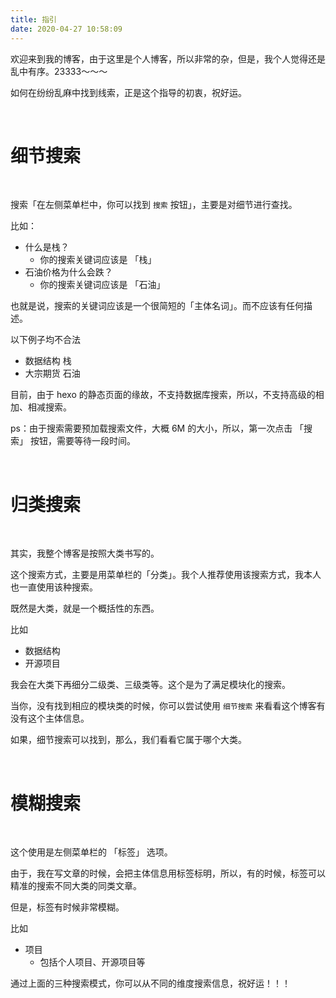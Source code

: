 ```yaml
---
title: 指引
date: 2020-04-27 10:58:09
---
```

欢迎来到我的博客，由于这里是个人博客，所以非常的杂，但是，我个人觉得还是乱中有序。23333～～～

如何在纷纷乱麻中找到线索，正是这个指导的初衷，祝好运。

<br/>

# 细节搜索

<br/>

搜索「在左侧菜单栏中，你可以找到 `搜索` 按钮」，主要是对细节进行查找。

比如：

- 什么是栈？
	- 你的搜索关键词应该是 「栈」
- 石油价格为什么会跌？
	- 你的搜索关键词应该是 「石油」

也就是说，搜索的关键词应该是一个很简短的「主体名词」。而不应该有任何描述。

以下例子均不合法

- 数据结构 栈
- 大宗期货 石油

目前，由于 hexo 的静态页面的缘故，不支持数据库搜索，所以，不支持高级的相加、相减搜索。

ps：由于搜索需要预加载搜索文件，大概 6M 的大小，所以，第一次点击 「搜索」 按钮，需要等待一段时间。

<br/>

# 归类搜索

<br/>

其实，我整个博客是按照大类书写的。

这个搜索方式，主要是用菜单栏的「分类」。我个人推荐使用该搜索方式，我本人也一直使用该种搜索。

既然是大类，就是一个概括性的东西。

比如

- 数据结构
- 开源项目

我会在大类下再细分二级类、三级类等。这个是为了满足模块化的搜索。

当你，没有找到相应的模块类的时候，你可以尝试使用 `细节搜索` 来看看这个博客有没有这个主体信息。

如果，细节搜索可以找到，那么，我们看看它属于哪个大类。

<br/>

# 模糊搜索

<br/>

这个使用是左侧菜单栏的 「标签」 选项。

由于，我在写文章的时候，会把主体信息用标签标明，所以，有的时候，标签可以精准的搜索不同大类的同类文章。

但是，标签有时候非常模糊。

比如

- 项目
	- 包括个人项目、开源项目等

通过上面的三种搜索模式，你可以从不同的维度搜索信息，祝好运！！！
